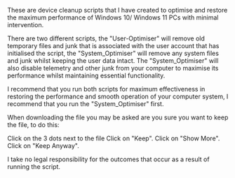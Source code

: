 These are device cleanup scripts that I have created to optimise and restore the maximum performance of Windows 10/ Windows 11 PCs with minimal intervention.

There are two different scripts, the "User-Optimiser" will remove old temporary files and junk that is associated with the user account that has initialised the script, the "System_Optimiser" will remove any system files and junk whilst keeping the user data intact. The "System_Optimiser" will also disable telemetry and other junk from your computer to maximise its performance whilst maintaining essential functionality. 

I recommend that you run both scripts for maximum effectiveness in restoring the performance and smooth operation of your computer system, I recommend that you run the "System_Optimiser" first.

When downloading the file you may be asked are you sure you want to keep the file, to do this:

Click on the 3 dots next to the file
Click on "Keep".
Click on "Show More".
Click on "Keep Anyway".


I take no legal responsibility for the outcomes that occur as a result of running the script.
